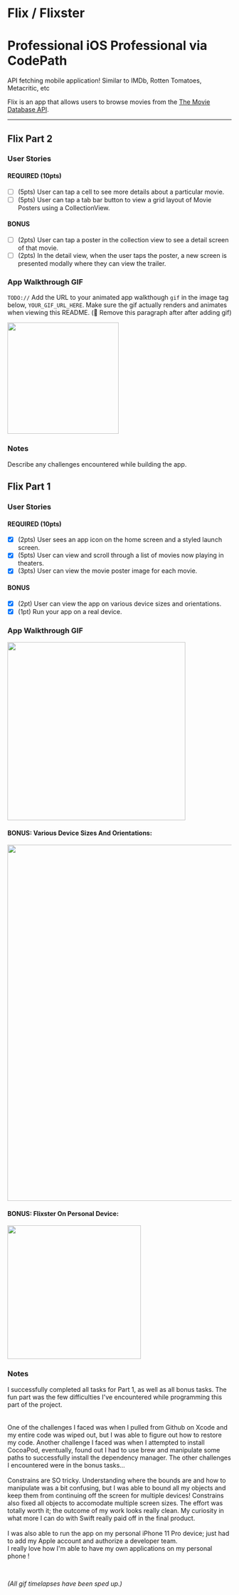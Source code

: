 # Flix / Flixster
# Professional iOS Professional via CodePath
API fetching mobile application! Similar to IMDb, Rotten Tomatoes, Metacritic, etc

Flix is an app that allows users to browse movies from the [The Movie Database API](http://docs.themoviedb.apiary.io/#).

---
## Flix Part 2

### User Stories

#### REQUIRED (10pts)
- [ ] (5pts) User can tap a cell to see more details about a particular movie.
- [ ] (5pts) User can tap a tab bar button to view a grid layout of Movie Posters using a CollectionView.

#### BONUS
- [ ] (2pts) User can tap a poster in the collection view to see a detail screen of that movie.
- [ ] (2pts) In the detail view, when the user taps the poster, a new screen is presented modally where they can view the trailer.

### App Walkthrough GIF
`TODO://` Add the URL to your animated app walkthough `gif` in the image tag below, `YOUR_GIF_URL_HERE`. Make sure the gif actually renders and animates when viewing this README. (🚫 Remove this paragraph after after adding gif)

<img src="YOUR_GIF_URL_HERE" width=250><br>

### Notes
Describe any challenges encountered while building the app.


## Flix Part 1

### User Stories

#### REQUIRED (10pts)
- [x] (2pts) User sees an app icon on the home screen and a styled launch screen.
- [x] (5pts) User can view and scroll through a list of movies now playing in theaters.
- [x] (3pts) User can view the movie poster image for each movie.

#### BONUS
- [x] (2pt) User can view the app on various device sizes and orientations.
- [x] (1pt) Run your app on a real device.

### App Walkthrough GIF

<img src= "https://media.giphy.com/media/eMlhMQXe4kKxLhW0Lf/giphy.gif" width='400'><br>

#### BONUS: Various Device Sizes And Orientations:

<img src= "https://media.giphy.com/media/wla8KDzcU1K5KDKT70/giphy.gif" width='800'><br>

#### BONUS: Flixster On Personal Device:

<img src= "https://media0.giphy.com/media/3qP2qOacnFPwrSKkXp/giphy.gif" width='300'><br>

### Notes

I successfully completed all tasks for Part 1, as well as all bonus tasks. The fun part was the few difficulties I've encountered while programming this part of the project. 
<br>
<br><br>
One of the challenges I faced was when I pulled from Github on Xcode and my entire code was wiped out, but I was able to figure out how to restore my code. Another challenge I faced was when I attempted to install CocoaPod, eventually, found out I had to use brew and manipulate some paths to successfully install the dependency manager. The other challenges I encountered were in the bonus tasks...
<br><br>
Constrains are SO tricky. Understanding where the bounds are and how to manipulate was a bit confusing, but I was able to bound all my objects and keep them from continuing off the screen for multiple devices! Constrains also fixed all objects to accomodate multiple screen sizes. The effort was totally worth it; the outcome of my work looks really clean. My curiosity in what more I can do with Swift really paid off in the final product.
<br><br>
I was also able to run the app on my personal iPhone 11 Pro device; just had to add my Apple account and authorize a developer team. <br>I really love how I'm able to have my own applications on my personal phone !<br>

<br>

*(All gif timelapses have been sped up.)*

